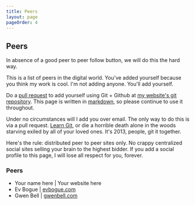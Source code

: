 ```yaml
---
title: Peers
layout: page
pageOrder: 4
---
```


Peers
-----

In absence of a good peer to peer follow button, we will do this the hard way. 

This is a list of peers in the digital world. You've added yourself because you think my work is cool. I'm not adding anyone. You'll add yourself.

Do a [pull request](https://help.github.com/articles/using-pull-requests) to add yourself using Git + Github at [my website's git repository](https://github.com/evbogue/docpad.evbogue.com/blob/master/src/documents/pages/peers.html.md). This page is written in [markdown](http://daringfireball.net/projects/markdown/), so please continue to use it throughout.

Under no circumstances will I add you over email. The only way to do this is via a pull request. [Learn Git](http://git-scm.com/book/en/Getting-Started), or die a horrible death alone in the woods starving exiled by all of your loved ones. It's 2013, people, git it together.

Here's the rule: distributed peer to peer sites only. No crappy centralized social sites selling your brain to the highest bidder. If you add a social profile to this page, I will lose all respect for you, forever.

### Peers

+ Your name here | Your website here
+ Ev Bogue | [evbogue.com](http://evbogue.com/)
+ Gwen Bell | [gwenbell.com](http://gwenbell.com/)
